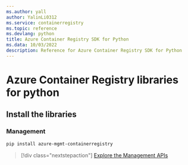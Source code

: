 ```yaml
---
ms.author: yall
author: YalinLi0312
ms.service: containerregistry
ms.topic: reference
ms.devlang: python
title: Azure Container Registry SDK for Python
ms.data: 10/03/2022
description: Reference for Azure Container Registry SDK for Python
---
```

# Azure Container Registry libraries for python

## Install the libraries


### Management

```bash
pip install azure-mgmt-containerregistry
```
> [!div class="nextstepaction"]
> [Explore the Management APIs](/python/api/overview/azure/containerregistry/management)